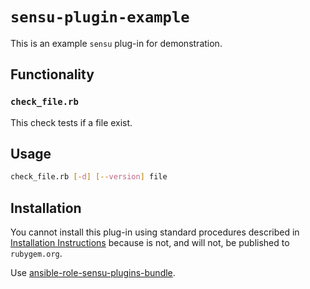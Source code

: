 # `sensu-plugin-example`

This is an example `sensu` plug-in for demonstration.

## Functionality

### `check_file.rb`

This check tests if a file exist.

## Usage

```sh
check_file.rb [-d] [--version] file
```

## Installation

You cannot install this plug-in using standard procedures described in
[Installation Instructions](http://sensu-plugins.io/docs/installation_instructions.html)
because is not, and will not, be published to `rubygem.org`.

Use
[ansible-role-sensu-plugins-bundle](https://github.com/reallyenglish/ansible-role-sensu-plugins-bundle).
